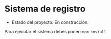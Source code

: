<h1>Sistema de registro</h1>

- Estado del proyecto: En construcción.

Para ejecutar el sistema debes poner:
```npm install```

